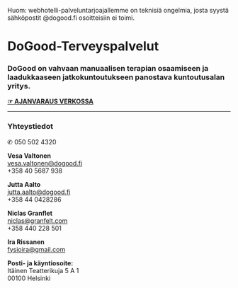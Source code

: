 
Huom: webhotelli-palveluntarjoajallemme on teknisiä ongelmia, josta syystä sähköpostit @dogood.fi osoitteisiin ei toimi.


# DoGood-Terveyspalvelut

### DoGood on vahvaan manuaalisen terapian osaamiseen ja laadukkaaseen jatkokuntoutukseen panostava kuntoutusalan yritys.


[**☞ AJANVARAUS VERKOSSA**](https://www.varaaverkossa.fi/places/1401)

---

### Yhteystiedot

✆ 050 502 4320

**Vesa Valtonen**  
vesa.valtonen@dogood.fi  
+358 40 5687 938

**Jutta Aalto**  
jutta.aalto@dogood.fi  
+358 44 0428286

**Niclas Granflet**  
niclas@granfelt.com  
+358 440 228 501

**Ira Rissanen**  
fysioira@gmail.com


**Posti- ja käyntiosoite:**  
Itäinen Teatterikuja 5 A 1  
00100 Helsinki
